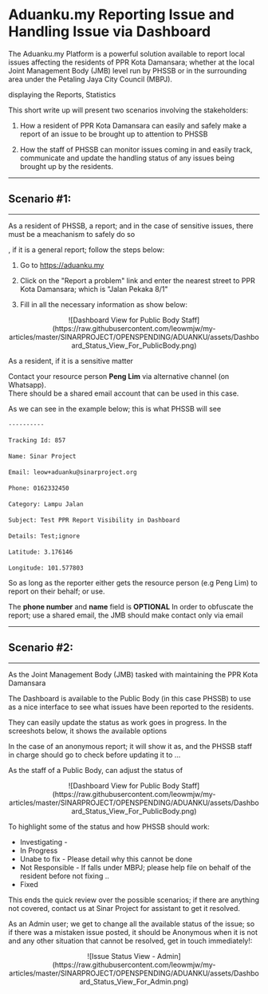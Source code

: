 # Aduanku.my Reporting Issue and Handling Issue via Dashboard

The Aduanku.my Platform is a powerful solution available to report local
issues affecting the residents of PPR Kota Damansara; whether at the local
Joint Management Body (JMB) level run by PHSSB or in the surrounding area
under the Petaling Jaya City Council (MBPJ). 

displaying the Reports, Statistics

This short write up will present two scenarios involving the stakeholders:

1) How a resident of PPR Kota Damansara can easily and safely make a report 
of an issue to be brought up to attention to PHSSB

2) How the staff of PHSSB can monitor issues coming in and easily track, 
communicate and update the handling status of any issues being brought up
by the residents.

----------------
## Scenario #1:
----------------

As a resident of PHSSB, a report; and in the case of sensitive issues, there
must be a meachanism to safely do so

, if it is a general report; follow the steps below:

1. Go to https://aduanku.my

2. Click on the "Report a problem" link and enter the nearest street to PPR
Kota Damansara; which is "Jalan Pekaka 8/1"

3. Fill in all the necessary information as show below:

<p align="center">
![Dashboard View for Public Body Staff](https://raw.githubusercontent.com/leowmjw/my-articles/master/SINARPROJECT/OPENSPENDING/ADUANKU/assets/Dashboard_Status_View_For_PublicBody.png)
</p>

As a resident, if it is a sensitive matter 

Contact your resource person **Peng Lim** via alternative channel (on Whatsapp).  
There should be a shared email account that can be used in this case.

As we can see in the example below; this is what PHSSB will see
```
----------

Tracking Id: 857

Name: Sinar Project

Email: leow+aduanku@sinarproject.org

Phone: 0162332450

Category: Lampu Jalan

Subject: Test PPR Report Visibility in Dashboard

Details: Test;ignore

Latitude: 3.176146

Longitude: 101.577803
```

So as long as the reporter either gets the resource person (e.g Peng Lim) to report
on their behalf; or use.

The **phone number** and **name** field is **OPTIONAL**  In order to obfuscate
the report; use a shared email, the JMB should make contact only via email

----------------
## Scenario #2:
----------------

As the Joint Management Body (JMB) tasked with maintaining the PPR Kota Damansara

The Dashboard is available to the Public Body (in this case PHSSB) to use 
as a nice interface to see what issues have been reported to the residents.

They can easily update the status as work goes in progress.  In the screeshots
below, it shows the available options

In the case of an anonymous report; it will show it as, and the PHSSB staff
in charge should go to check before updating it to ...

As the staff of a Public Body, can adjust the status of 

<p align="center">
![Dashboard View for Public Body Staff](https://raw.githubusercontent.com/leowmjw/my-articles/master/SINARPROJECT/OPENSPENDING/ADUANKU/assets/Dashboard_Status_View_For_PublicBody.png)
</p>

To highlight some of the status and how PHSSB should work:
- Investigating - 
- In Progress
- Unabe to fix - Please detail why this cannot be done
- Not Responsible - If falls under MBPJ; please help file on behalf of the 
resident before not fixing ..
- Fixed   

This ends the quick review over the possible scenarios; if there are anything
not covered, contact us at Sinar Project for assistant to get it resolved.

As an Admin user; we get to change all the available status of the issue;
so if there was a mistaken issue posted, it should be Anonymous when it is not
and any other situation that cannot be resolved, get in touch immediately!:
<p align="center">
![Issue Status View - Admin](https://raw.githubusercontent.com/leowmjw/my-articles/master/SINARPROJECT/OPENSPENDING/ADUANKU/assets/Dashboard_Status_View_For_Admin.png)
</p>
